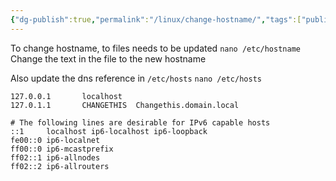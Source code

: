 ```yaml
---
{"dg-publish":true,"permalink":"/linux/change-hostname/","tags":["public","linux","networking","debian"],"noteIcon":"1","created":"2023-08-15T14:20:47.000+02:00","updated":"2022-12-23T10:22:06.000+01:00"}
---
```



To change hostname, to files needs to be updated
`nano /etc/hostname`
Change the text in the file to the new hostname

Also update the dns reference in `/etc/hosts`
`nano /etc/hosts`

```
127.0.0.1       localhost
127.0.1.1       CHANGETHIS	Changethis.domain.local

# The following lines are desirable for IPv6 capable hosts
::1     localhost ip6-localhost ip6-loopback
fe00::0 ip6-localnet
ff00::0 ip6-mcastprefix
ff02::1 ip6-allnodes
ff02::2 ip6-allrouters

```